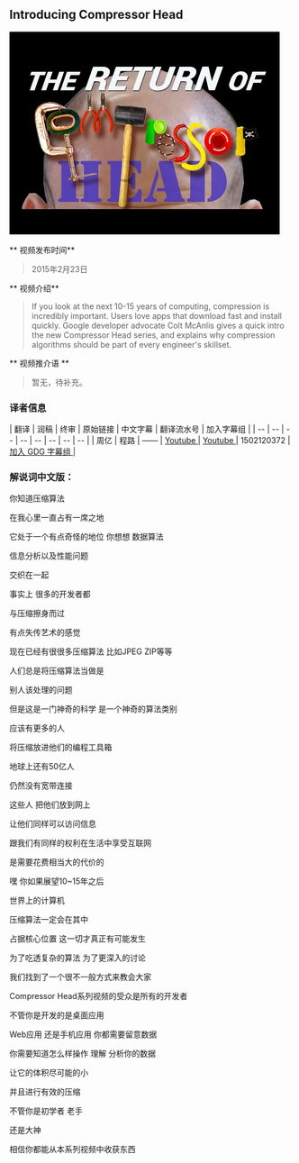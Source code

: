 ## Introducing Compressor Head

![video_screenshot](images/o5hzkxXdCwk.jpg)

** 视频发布时间**
 
> 2015年2月23日

** 视频介绍**

> If you look at the next 10-15 years of computing, compression is incredibly important. Users love apps that download fast and install quickly. Google developer advocate Colt McAnlis gives a quick intro the new Compressor Head series, and explains why compression algorithms should be part of every engineer's skillset.

** 视频推介语 **

>  暂无，待补充。


### 译者信息

| 翻译 | 润稿 | 终审 | 原始链接 | 中文字幕 |  翻译流水号  |  加入字幕组  |
| -- | -- | -- | -- | -- |  -- | -- | -- |
| 周亿 | 程路 | —— | [ Youtube ]( https://www.youtube.com/watch?v=Eb7rzMxHyOk )  |  [ Youtube ]( https://www.youtube.com/watch?v=Eb7rzMxHyOk ) | 1502120372 | [ 加入 GDG 字幕组 ]( http://www.gfansub.com/join_translator )  |



### 解说词中文版：

你知道压缩算法

在我心里一直占有一席之地

它处于一个有点奇怪的地位  你想想  数据算法

信息分析以及性能问题

交织在一起

事实上  很多的开发者都

与压缩擦身而过

有点失传艺术的感觉

现在已经有很很多压缩算法  比如JPEG ZIP等等

人们总是将压缩算法当做是

别人该处理的问题

但是这是一门神奇的科学  是一个神奇的算法类别

应该有更多的人

将压缩放进他们的编程工具箱

地球上还有50亿人

仍然没有宽带连接

这些人  把他们放到网上

让他们同样可以访问信息

跟我们有同样的权利在生活中享受互联网

是需要花费相当大的代价的

嘿  你如果展望10~15年之后

世界上的计算机

压缩算法一定会在其中

占据核心位置  这一切才真正有可能发生

为了吃透复杂的算法  为了更深入的讨论

我们找到了一个很不一般方式来教会大家

Compressor Head系列视频的受众是所有的开发者

不管你是开发的是桌面应用 

Web应用  还是手机应用  你都需要留意数据

你需要知道怎么样操作  理解  分析你的数据

让它的体积尽可能的小

并且进行有效的压缩

不管你是初学者  老手

还是大神

相信你都能从本系列视频中收获东西